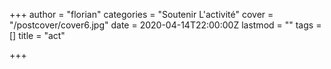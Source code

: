+++
author = "florian"
categories = "Soutenir L'activité"
cover = "/postcover/cover6.jpg"
date = 2020-04-14T22:00:00Z
lastmod = ""
tags = []
title = "act"

+++
